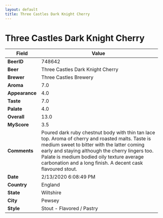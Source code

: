 ```yaml
---
layout: default
title: Three Castles Dark Knight Cherry
---
```


# Three Castles Dark Knight Cherry

| Field         | Value     |
|---------------|-----------|
| **BeerID** | 748642 |
| **Beer** | Three Castles Dark Knight Cherry |
| **Brewer** | Three Castles Brewery |
| **Aroma** | 7.0 |
| **Appearance** | 4.0 |
| **Taste** | 7.0 |
| **Palate** | 4.0 |
| **Overall** | 13.0 |
| **MyScore** | 3.5 |
| **Comments** | Poured dark ruby chestnut body with thin tan lace top. Aroma of cherry and roasted malts. Taste is medium sweet to bitter with the latter coming early and staying although the cherry lingers too. Palate is medium bodied oily texture average carbonation and a long finish. A decent cask flavoured stout. |
| **Date** | 2/13/2020 6:08:49 PM |
| **Country** | England |
| **State** | Wiltshire |
| **City** | Pewsey |
| **Style** | Stout - Flavored / Pastry |
